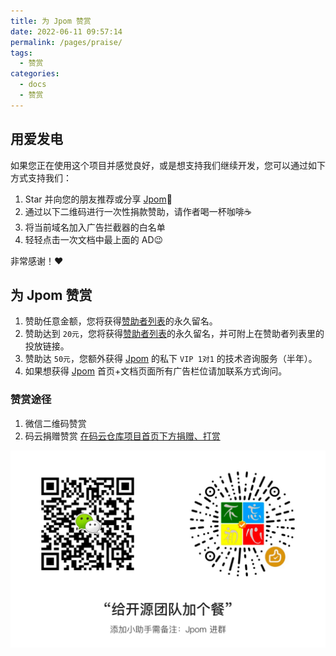 ```yaml
---
title: 为 Jpom 赞赏
date: 2022-06-11 09:57:14
permalink: /pages/praise/
tags: 
  - 赞赏
categories: 
  - docs
  - 赞赏
---
```


## 用爱发电

如果您正在使用这个项目并感觉良好，或是想支持我们继续开发，您可以通过如下方式支持我们：

1. Star 并向您的朋友推荐或分享 [Jpom](https://gitee.com/dromara/Jpom)🚀
2. 通过以下二维码进行一次性捐款赞助，请作者喝一杯咖啡☕️
3. 将当前域名加入广告拦截器的白名单
4. 轻轻点击一次文档中最上面的 AD😉

非常感谢！❤️

##  为 Jpom 赞赏

1. 赞助任意金额，您将获得[赞助者列表](./01.赞赏记录.md)的永久留名。
2. 赞助达到 `20元`，您将获得[赞助者列表](./01.赞赏记录.md)的永久留名，并可附上在赞助者列表里的投放链接。
3. 赞助达 `50元`，您额外获得 [Jpom](https://jpom.top/) 的私下 `VIP 1对1` 的技术咨询服务（半年）。
4. 如果想获得 [Jpom](https://jpom.top/) 首页+文档页面所有广告栏位请加联系方式询问。

### 赞赏途径

1. 微信二维码赞赏
2. 码云捐赠赞赏 [在码云仓库项目首页下方捐赠、打赏](https://gitee.com/dromara/Jpom)

![点击查看二维码](/images/wx-qrcode-praise.png)
